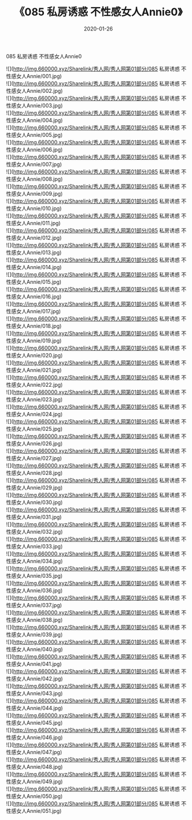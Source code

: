 ﻿---
layout: post
title:  《085 私房诱惑 不性感女人Annie0》
date:   2020-01-26
img: http://img.660000.xyz/Sharelink/秀人网/秀人网第01部分/085 私房诱惑 不性感女人Annie0/000.jpg
categories: [美女, 清纯, 唯美]
---

085 私房诱惑 不性感女人Annie0

  ![](http://img.660000.xyz/Sharelink/秀人网/秀人网第01部分/085 私房诱惑 不性感女人Annie/001.jpg) <br> ![](http://img.660000.xyz/Sharelink/秀人网/秀人网第01部分/085 私房诱惑 不性感女人Annie/002.jpg) <br> ![](http://img.660000.xyz/Sharelink/秀人网/秀人网第01部分/085 私房诱惑 不性感女人Annie/003.jpg) <br> ![](http://img.660000.xyz/Sharelink/秀人网/秀人网第01部分/085 私房诱惑 不性感女人Annie/004.jpg) <br> ![](http://img.660000.xyz/Sharelink/秀人网/秀人网第01部分/085 私房诱惑 不性感女人Annie/005.jpg) <br> ![](http://img.660000.xyz/Sharelink/秀人网/秀人网第01部分/085 私房诱惑 不性感女人Annie/006.jpg) <br> ![](http://img.660000.xyz/Sharelink/秀人网/秀人网第01部分/085 私房诱惑 不性感女人Annie/007.jpg) <br> ![](http://img.660000.xyz/Sharelink/秀人网/秀人网第01部分/085 私房诱惑 不性感女人Annie/008.jpg) <br> ![](http://img.660000.xyz/Sharelink/秀人网/秀人网第01部分/085 私房诱惑 不性感女人Annie/009.jpg) <br> ![](http://img.660000.xyz/Sharelink/秀人网/秀人网第01部分/085 私房诱惑 不性感女人Annie/010.jpg) <br> ![](http://img.660000.xyz/Sharelink/秀人网/秀人网第01部分/085 私房诱惑 不性感女人Annie/011.jpg) <br> ![](http://img.660000.xyz/Sharelink/秀人网/秀人网第01部分/085 私房诱惑 不性感女人Annie/012.jpg) <br> ![](http://img.660000.xyz/Sharelink/秀人网/秀人网第01部分/085 私房诱惑 不性感女人Annie/013.jpg) <br> ![](http://img.660000.xyz/Sharelink/秀人网/秀人网第01部分/085 私房诱惑 不性感女人Annie/014.jpg) <br> ![](http://img.660000.xyz/Sharelink/秀人网/秀人网第01部分/085 私房诱惑 不性感女人Annie/015.jpg) <br> ![](http://img.660000.xyz/Sharelink/秀人网/秀人网第01部分/085 私房诱惑 不性感女人Annie/016.jpg) <br> ![](http://img.660000.xyz/Sharelink/秀人网/秀人网第01部分/085 私房诱惑 不性感女人Annie/017.jpg) <br> ![](http://img.660000.xyz/Sharelink/秀人网/秀人网第01部分/085 私房诱惑 不性感女人Annie/018.jpg) <br> ![](http://img.660000.xyz/Sharelink/秀人网/秀人网第01部分/085 私房诱惑 不性感女人Annie/019.jpg) <br> ![](http://img.660000.xyz/Sharelink/秀人网/秀人网第01部分/085 私房诱惑 不性感女人Annie/020.jpg) <br> ![](http://img.660000.xyz/Sharelink/秀人网/秀人网第01部分/085 私房诱惑 不性感女人Annie/021.jpg) <br> ![](http://img.660000.xyz/Sharelink/秀人网/秀人网第01部分/085 私房诱惑 不性感女人Annie/022.jpg) <br> ![](http://img.660000.xyz/Sharelink/秀人网/秀人网第01部分/085 私房诱惑 不性感女人Annie/023.jpg) <br> ![](http://img.660000.xyz/Sharelink/秀人网/秀人网第01部分/085 私房诱惑 不性感女人Annie/024.jpg) <br> ![](http://img.660000.xyz/Sharelink/秀人网/秀人网第01部分/085 私房诱惑 不性感女人Annie/025.jpg) <br> ![](http://img.660000.xyz/Sharelink/秀人网/秀人网第01部分/085 私房诱惑 不性感女人Annie/026.jpg) <br> ![](http://img.660000.xyz/Sharelink/秀人网/秀人网第01部分/085 私房诱惑 不性感女人Annie/027.jpg) <br> ![](http://img.660000.xyz/Sharelink/秀人网/秀人网第01部分/085 私房诱惑 不性感女人Annie/028.jpg) <br> ![](http://img.660000.xyz/Sharelink/秀人网/秀人网第01部分/085 私房诱惑 不性感女人Annie/029.jpg) <br> ![](http://img.660000.xyz/Sharelink/秀人网/秀人网第01部分/085 私房诱惑 不性感女人Annie/030.jpg) <br> ![](http://img.660000.xyz/Sharelink/秀人网/秀人网第01部分/085 私房诱惑 不性感女人Annie/031.jpg) <br> ![](http://img.660000.xyz/Sharelink/秀人网/秀人网第01部分/085 私房诱惑 不性感女人Annie/032.jpg) <br> ![](http://img.660000.xyz/Sharelink/秀人网/秀人网第01部分/085 私房诱惑 不性感女人Annie/033.jpg) <br> ![](http://img.660000.xyz/Sharelink/秀人网/秀人网第01部分/085 私房诱惑 不性感女人Annie/034.jpg) <br> ![](http://img.660000.xyz/Sharelink/秀人网/秀人网第01部分/085 私房诱惑 不性感女人Annie/035.jpg) <br> ![](http://img.660000.xyz/Sharelink/秀人网/秀人网第01部分/085 私房诱惑 不性感女人Annie/036.jpg) <br> ![](http://img.660000.xyz/Sharelink/秀人网/秀人网第01部分/085 私房诱惑 不性感女人Annie/037.jpg) <br> ![](http://img.660000.xyz/Sharelink/秀人网/秀人网第01部分/085 私房诱惑 不性感女人Annie/038.jpg) <br> ![](http://img.660000.xyz/Sharelink/秀人网/秀人网第01部分/085 私房诱惑 不性感女人Annie/039.jpg) <br> ![](http://img.660000.xyz/Sharelink/秀人网/秀人网第01部分/085 私房诱惑 不性感女人Annie/040.jpg) <br> ![](http://img.660000.xyz/Sharelink/秀人网/秀人网第01部分/085 私房诱惑 不性感女人Annie/041.jpg) <br> ![](http://img.660000.xyz/Sharelink/秀人网/秀人网第01部分/085 私房诱惑 不性感女人Annie/042.jpg) <br> ![](http://img.660000.xyz/Sharelink/秀人网/秀人网第01部分/085 私房诱惑 不性感女人Annie/043.jpg) <br> ![](http://img.660000.xyz/Sharelink/秀人网/秀人网第01部分/085 私房诱惑 不性感女人Annie/044.jpg) <br> ![](http://img.660000.xyz/Sharelink/秀人网/秀人网第01部分/085 私房诱惑 不性感女人Annie/045.jpg) <br> ![](http://img.660000.xyz/Sharelink/秀人网/秀人网第01部分/085 私房诱惑 不性感女人Annie/046.jpg) <br> ![](http://img.660000.xyz/Sharelink/秀人网/秀人网第01部分/085 私房诱惑 不性感女人Annie/047.jpg) <br> ![](http://img.660000.xyz/Sharelink/秀人网/秀人网第01部分/085 私房诱惑 不性感女人Annie/048.jpg) <br> ![](http://img.660000.xyz/Sharelink/秀人网/秀人网第01部分/085 私房诱惑 不性感女人Annie/049.jpg) <br> ![](http://img.660000.xyz/Sharelink/秀人网/秀人网第01部分/085 私房诱惑 不性感女人Annie/050.jpg) <br> ![](http://img.660000.xyz/Sharelink/秀人网/秀人网第01部分/085 私房诱惑 不性感女人Annie/051.jpg) <br>
